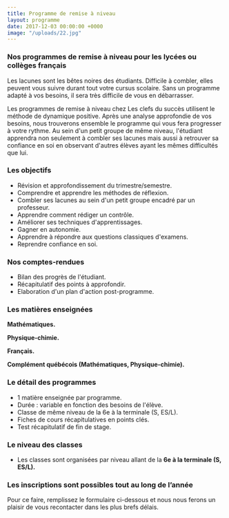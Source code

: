 ```yaml
---
title: Programme de remise à niveau
layout: programme
date: 2017-12-03 00:00:00 +0000
image: "/uploads/22.jpg"
---
```

### Nos programmes de remise à niveau pour les lycées ou collèges français

Les lacunes sont les bêtes noires des étudiants. Difficile à combler, elles peuvent vous suivre durant tout votre cursus scolaire. Sans un programme adapté à vos besoins, il sera très difficile de vous en débarrasser.

Les programmes de remise à niveau chez Les clefs du succès utilisent le méthode de dynamique positive. Après une analyse approfondie de vos besoins, nous trouverons ensemble le programme qui vous fera progresser à votre rythme. Au sein d'un petit groupe de même niveau, l'étudiant apprendra non seulement à combler ses lacunes mais aussi à retrouver sa confiance en soi en observant d'autres élèves ayant les mêmes difficultés que lui.

### Les objectifs

* Révision et approfondissement du trimestre/semestre.
* Comprendre et apprendre les méthodes de réflexion.
* Combler ses lacunes au sein d'un petit groupe encadré par un professeur.
* Apprendre comment rédiger un contrôle.
* Améliorer ses techniques d'apprentissages.
* Gagner en autonomie.
* Apprendre à répondre aux questions classiques d'examens.
* Reprendre  confiance en soi.

### Nos comptes-rendues

* Bilan des progrès de l'étudiant.
* Récapitulatif des points à approfondir.
* Elaboration d'un plan d'action post-programme.

### Les matières enseignées

**Mathématiques.**

**Physique-chimie.**

**Français.**

**Complément québécois (Mathématiques, Physique-chimie).**

### Le détail des programmes

* 1 matière enseignée par programme.
* Durée : variable en fonction des besoins de l'élève.
* Classe de même niveau de la 6e à la terminale (S, ES/L).
* Fiches de cours récapitulatives en points clés.
* Test récapitulatif de fin de stage.

### Le niveau des classes

* Les classes sont organisées par niveau allant de la **6e à la terminale (S, ES/L).**

### **Les inscriptions sont possibles tout au long de l’année**

Pour ce faire, remplissez le formulaire ci-dessous et nous nous ferons un plaisir de vous recontacter dans les plus brefs délais.